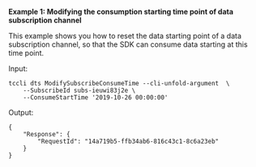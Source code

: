 **Example 1: Modifying the consumption starting time point of data subscription channel**

This example shows you how to reset the data starting point of a data subscription channel, so that the SDK can consume data starting at this time point.

Input: 

```
tccli dts ModifySubscribeConsumeTime --cli-unfold-argument  \
    --SubscribeId subs-ieuwi83j2e \
    --ConsumeStartTime '2019-10-26 00:00:00'
```

Output: 
```
{
    "Response": {
        "RequestId": "14a719b5-ffb34ab6-816c43c1-8c6a23eb"
    }
}
```

